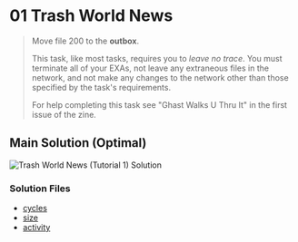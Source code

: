 # 01 Trash World News

> Move file 200 to the **outbox**.
>
> This task, like most tasks, requires you to _leave no trace_. You must terminate all of your EXAs, not leave any extraneous files in the network, and not make any changes to the network other than those specified by the task's requirements.
>
> For help completing this task see "Ghast Walks U Thru It" in the first issue of the zine.

## Main Solution (Optimal)

![Trash World News (Tutorial 1) Solution][solution]

[solution]: https://i.imgur.com/WcMuKGj.gif "Trash World News (Tutorial 1) Solution"

### Solution Files

-   [cycles](cycles/XA.exa)
-   [size](size/XA.exa)
-   [activity](activity/XA.exa)

